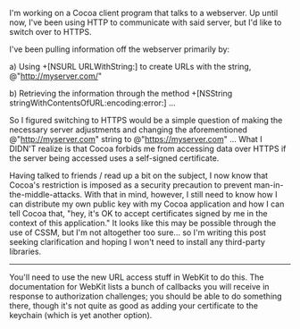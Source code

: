 I'm working on a Cocoa client program that talks to a webserver. Up until now, I've been using HTTP to communicate with said server, but I'd like to switch over to HTTPS.

I've been pulling information off the webserver primarily by:

a) Using     +[NSURL URLWithString:] to create URLs with the string, @"http://myserver.com/"

b) Retrieving the information through the method     +[NSString stringWithContentsOfURL:encoding:error:] ...


So I figured switching to HTTPS would be a simple question of making the necessary server adjustments and changing the aforementioned @"http://myserver.com" string to @"https://myserver.com" ... What I DIDN'T realize is that Cocoa forbids me from accessing data over HTTPS if the server being accessed uses a self-signed certificate.

Having talked to friends / read up a bit on the subject, I now know that Cocoa's restriction is imposed as a security precaution to prevent man-in-the-middle-attacks. With that in mind, however, I still need to know how I can distribute my own public key with my Cocoa application and how I can tell Cocoa that, "hey, it's OK to accept certificates signed by me in the context of this application." It looks like this may be possible through the use of CSSM, but I'm not altogether too sure... so I'm writing this post seeking clarification and hoping I won't need to install any third-party libraries.

----

You'll need to use the new URL access stuff in WebKit to do this. The documentation for WebKit lists a bunch of callbacks you will receive in response to authorization challenges; you should be able to do something there, though it's not quite as good as adding your certificate to the keychain (which is yet another option).
